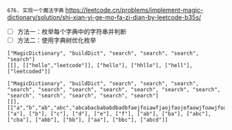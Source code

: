 
`676. 实现一个魔法字典` https://leetcode.cn/problems/implement-magic-dictionary/solution/shi-xian-yi-ge-mo-fa-zi-dian-by-leetcode-b35s/
- [ ] 方法一：枚举每个字典中的字符串并判断
- [ ] 方法二：使用字典树优化枚举

```
["MagicDictionary", "buildDict", "search", "search", "search", "search"]
[[], [["hello","leetcode"]], ["hello"], ["hhllo"], ["hell"], ["leetcoded"]]

["MagicDictionary", "buildDict", "search", "search", "search", "search", "search", "search", "search", "search", "search", "search", "search", "search", "search", "search", "search"]
[[], [["a","b","ab","abc","abcabacbababdbadbfaejfoiawfjaojfaojefaowjfoawjfoawj","abcdefghijawefe","aefawoifjowajfowafjeoawjfaow","cba","cas","aaewfawi","babcda","bcd","awefj"]], ["a"], ["b"], ["c"], ["d"], ["e"], ["f"], ["ab"], ["ba"], ["abc"], ["cba"], ["abb"], ["bb"], ["aa"], ["bbc"], ["abcd"]]
```
